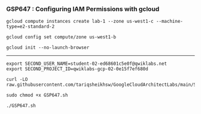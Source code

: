 ### GSP647 :  Configuring IAM Permissions with gcloud 

```
gcloud compute instances create lab-1 --zone us-west1-c --machine-type=e2-standard-2

gcloud config set compute/zone us-west1-b

gcloud init --no-launch-browser
```

----------------------------------------------------------------------

```
export SECOND_USER_NAME=student-02-ed68601c5e0f@qwiklabs.net
export SECOND_PROJECT_ID=qwiklabs-gcp-02-0e15f7ef680d
```

```
curl -LO raw.githubusercontent.com/tariqsheikhsw/GoogleCloudArchitectLabs/main/Solutions/GSP647.sh

sudo chmod +x GSP647.sh

./GSP647.sh
```
